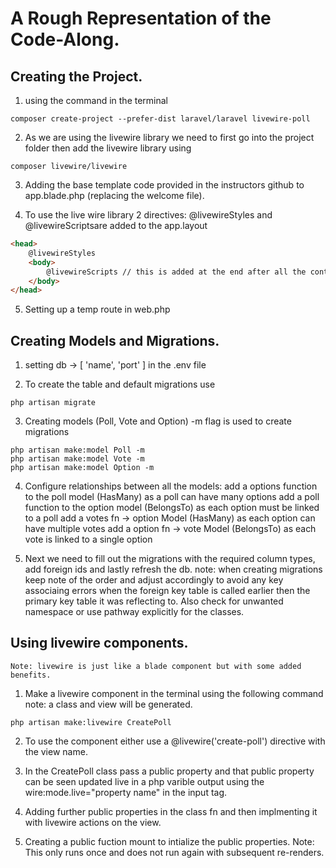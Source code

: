 # A Rough Representation of the Code-Along.

## Creating the Project.

1. using the command in the terminal

```terminal
composer create-project --prefer-dist laravel/laravel livewire-poll
```

2. As we are using the livewire library we need to first go into the project folder then add the livewire library using

```terminal
composer livewire/livewire
```

3. Adding the base template code provided in the instructors github to app.blade.php (replacing the welcome file).

4. To use the live wire library 2 directives: @livewireStyles and @livewireScriptsare added to the app.layout

```html
<head>
    @livewireStyles
    <body>
        @livewireScripts // this is added at the end after all the content
    </body>
</head>
```

5. Setting up a temp route in web.php

## Creating Models and Migrations.

1. setting db -> [ 'name', 'port' ] in the .env file

2. To create the table and default migrations use

```terminal
php artisan migrate
```

3. Creating models (Poll, Vote and Option) -m flag is used to create migrations

```
php artisan make:model Poll -m
php artisan make:model Vote -m
php artisan make:model Option -m
```

4.  Configure relationships between all the models:
    add a options function to the poll model (HasMany) as a poll can have many options
    add a poll function to the option model (BelongsTo) as each option must be linked to a poll
    add a votes fn -> option Model (HasMany) as each option can have multiple votes
    add a option fn -> vote Model (BelongsTo) as each vote is linked to a single option

5.  Next we need to fill out the migrations with the required column types, add foreign ids and lastly refresh the db.
    note: when creating migrations keep note of the order and adjust accordingly to avoid any key associaing errors when the foreign key table is called earlier then the primary key table it was reflecting to. Also check for unwanted namespace or use pathway explicitly for the classes.

## Using livewire components.

    Note: livewire is just like a blade component but with some added benefits.

1. Make a livewire component in the terminal using the following command
   note: a class and view will be generated.

```
php artisan make:livewire CreatePoll
```

2. To use the component either use a @livewire('create-poll') directive with the view name.

3. In the CreatePoll class pass a public property and that public property can be seen updated live in a php varible output using
   the wire:mode.live="property name" in the input tag.

4. Adding further public properties in the class fn and then implmenting it with livewire actions on the view.

5. Creating a public fuction mount to intialize the public properties.
   Note: This only runs once and does not run again with subsequent re-renders.
